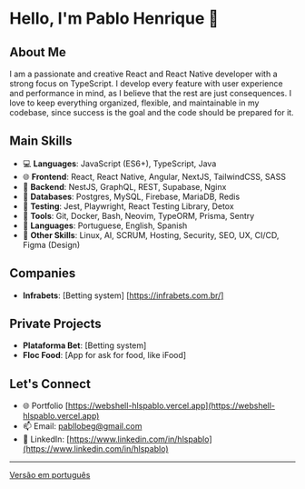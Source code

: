 
# Hello, I'm Pablo Henrique 👋

## About Me
I am a passionate and creative React and React Native developer with a strong focus on TypeScript. 
I develop every feature with user experience and performance in mind, as I believe that the rest are just consequences. 
I love to keep everything organized, flexible, and maintainable in my codebase, since success is the goal and the code should be prepared for it.

## Main Skills
- 💻 **Languages**: JavaScript (ES6+), TypeScript, Java
- 🌐 **Frontend**: React, React Native, Angular, NextJS, TailwindCSS, SASS
- 🔗 **Backend**: NestJS, GraphQL, REST, Supabase, Nginx 
- 💾 **Databases**: Postgres, MySQL, Firebase, MariaDB, Redis
- 🧪 **Testing**:  Jest, Playwright, React Testing Library, Detox
- 🔧 **Tools**: Git, Docker, Bash, Neovim, TypeORM, Prisma, Sentry
- 🌟 **Languages**: Portuguese, English, Spanish
- 🚀 **Other Skills**: Linux, AI, SCRUM,  Hosting, Security, SEO, UX, CI/CD, Figma (Design)

## Companies
- **Infrabets**: [Betting system] [https://infrabets.com.br/]

## Private Projects
- **Plataforma Bet**: [Betting system] 
- **Floc Food**: [App for ask for food, like iFood] 

## Let's Connect
- 🌐 Portfolio [https://webshell-hlspablo.vercel.app](https://webshell-hlspablo.vercel.app)
- 📫 Email: pabllobeg@gmail.com
- 📱 LinkedIn: [https://www.linkedin.com/in/hlspablo](https://www.linkedin.com/in/hlspablo)

---
[Versão em português](README-ptBR.md)
